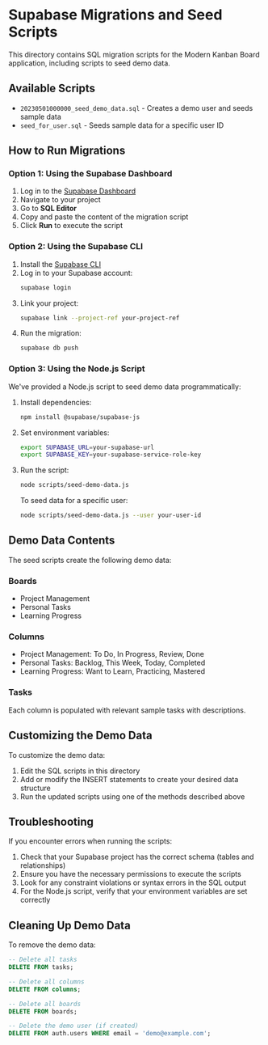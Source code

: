 # Supabase Migrations and Seed Scripts

This directory contains SQL migration scripts for the Modern Kanban Board application, including scripts to seed demo data.

## Available Scripts

- `20230501000000_seed_demo_data.sql` - Creates a demo user and seeds sample data
- `seed_for_user.sql` - Seeds sample data for a specific user ID

## How to Run Migrations

### Option 1: Using the Supabase Dashboard

1. Log in to the [Supabase Dashboard](https://app.supabase.com/)
2. Navigate to your project
3. Go to **SQL Editor**
4. Copy and paste the content of the migration script
5. Click **Run** to execute the script

### Option 2: Using the Supabase CLI

1. Install the [Supabase CLI](https://supabase.com/docs/guides/cli)
2. Log in to your Supabase account:
   ```bash
   supabase login
   ```
3. Link your project:
   ```bash
   supabase link --project-ref your-project-ref
   ```
4. Run the migration:
   ```bash
   supabase db push
   ```

### Option 3: Using the Node.js Script

We've provided a Node.js script to seed demo data programmatically:

1. Install dependencies:
   ```bash
   npm install @supabase/supabase-js
   ```

2. Set environment variables:
   ```bash
   export SUPABASE_URL=your-supabase-url
   export SUPABASE_KEY=your-supabase-service-role-key
   ```

3. Run the script:
   ```bash
   node scripts/seed-demo-data.js
   ```

   To seed data for a specific user:
   ```bash
   node scripts/seed-demo-data.js --user your-user-id
   ```

## Demo Data Contents

The seed scripts create the following demo data:

### Boards
- Project Management
- Personal Tasks
- Learning Progress

### Columns
- Project Management: To Do, In Progress, Review, Done
- Personal Tasks: Backlog, This Week, Today, Completed
- Learning Progress: Want to Learn, Practicing, Mastered

### Tasks
Each column is populated with relevant sample tasks with descriptions.

## Customizing the Demo Data

To customize the demo data:

1. Edit the SQL scripts in this directory
2. Add or modify the INSERT statements to create your desired data structure
3. Run the updated scripts using one of the methods described above

## Troubleshooting

If you encounter errors when running the scripts:

1. Check that your Supabase project has the correct schema (tables and relationships)
2. Ensure you have the necessary permissions to execute the scripts
3. Look for any constraint violations or syntax errors in the SQL output
4. For the Node.js script, verify that your environment variables are set correctly

## Cleaning Up Demo Data

To remove the demo data:

```sql
-- Delete all tasks
DELETE FROM tasks;

-- Delete all columns
DELETE FROM columns;

-- Delete all boards
DELETE FROM boards;

-- Delete the demo user (if created)
DELETE FROM auth.users WHERE email = 'demo@example.com';
```
